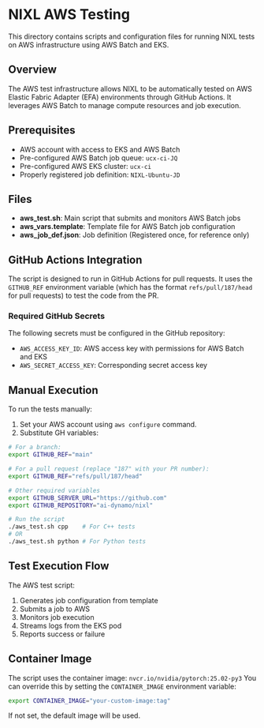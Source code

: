 # NIXL AWS Testing

This directory contains scripts and configuration files for running NIXL tests on AWS infrastructure using AWS Batch and EKS.

## Overview

The AWS test infrastructure allows NIXL to be automatically tested on AWS Elastic Fabric Adapter (EFA) environments through GitHub Actions. It leverages AWS Batch to manage compute resources and job execution.

## Prerequisites

- AWS account with access to EKS and AWS Batch
- Pre-configured AWS Batch job queue: `ucx-ci-JQ`
- Pre-configured AWS EKS cluster: `ucx-ci`
- Properly registered job definition: `NIXL-Ubuntu-JD`

## Files

- **aws_test.sh**: Main script that submits and monitors AWS Batch jobs
- **aws_vars.template**: Template file for AWS Batch job configuration
- **aws_job_def.json**: Job definition (Registered once, for reference only)


## GitHub Actions Integration

The script is designed to run in GitHub Actions for pull requests. It uses the `GITHUB_REF` environment variable (which has the format `refs/pull/187/head` for pull requests) to test the code from the PR.

### Required GitHub Secrets

The following secrets must be configured in the GitHub repository:

- `AWS_ACCESS_KEY_ID`: AWS access key with permissions for AWS Batch and EKS
- `AWS_SECRET_ACCESS_KEY`: Corresponding secret access key

## Manual Execution

To run the tests manually:
1. Set your AWS account using `aws configure` command.
2. Substitute GH variables:

```bash
# For a branch:
export GITHUB_REF="main"

# For a pull request (replace "187" with your PR number):
export GITHUB_REF="refs/pull/187/head"

# Other required variables
export GITHUB_SERVER_URL="https://github.com"
export GITHUB_REPOSITORY="ai-dynamo/nixl"

# Run the script
./aws_test.sh cpp    # For C++ tests
# OR
./aws_test.sh python # For Python tests
```


## Test Execution Flow

The AWS test script:

1. Generates job configuration from template
2. Submits a job to AWS
3. Monitors job execution
4. Streams logs from the EKS pod
5. Reports success or failure

## Container Image

The script uses the container image: `nvcr.io/nvidia/pytorch:25.02-py3`
You can override this by setting the `CONTAINER_IMAGE` environment variable:

```bash
export CONTAINER_IMAGE="your-custom-image:tag"
```
If not set, the default image will be used.
